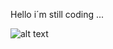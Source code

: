 Hello i´m still coding ...

![alt text](https://camo.githubusercontent.com/a2f4a3a45e5ca8ea9ae5253e808c8d13c709cd54/687474703a2f2f72616e646f6a732e636f6d2f696d616765732f62617273536d616c6c2e676966)
